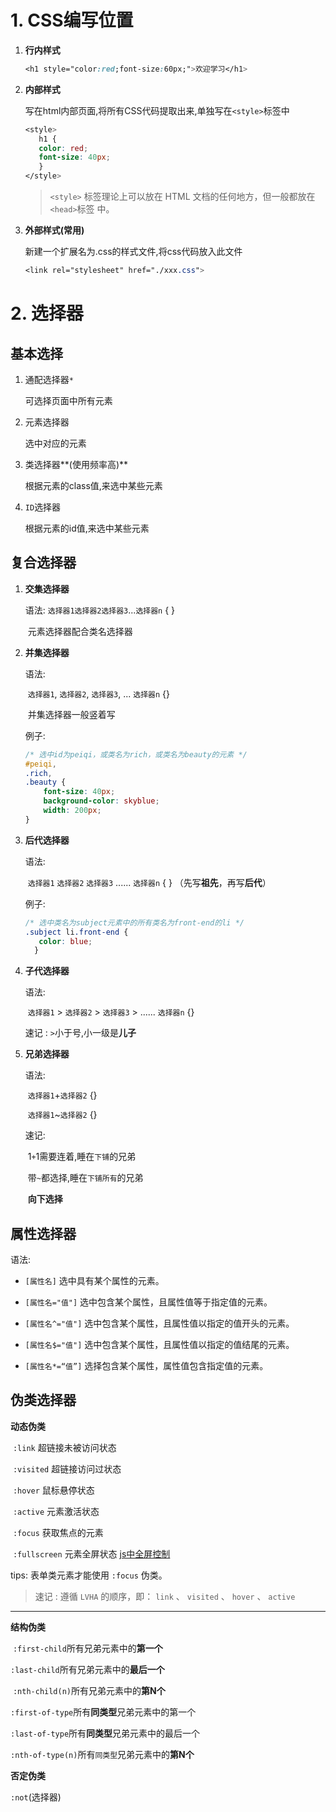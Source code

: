 # 1. CSS编写位置

1. **行内样式**

   ```css
   <h1 style="color:red;font-size:60px;">欢迎学习</h1>
   ```

2. **内部样式**

   写在html内部页面,将所有CSS代码提取出来,单独写在`<style>`标签中

   ```css
   <style>
      h1 {
      color: red;
      font-size: 40px;
      }
   </style>
   ```

   > `<style>` 标签理论上可以放在 HTML 文档的任何地方，但一般都放在 `<head>`标签
   > 中。

3. **外部样式(常用)**

   新建一个扩展名为.css的样式文件,将css代码放入此文件

   ```css
   <link rel="stylesheet" href="./xxx.css">
   ```

# 2. 选择器

## 基本选择

1. 通配选择器`*`

   可选择页面中所有元素

2. 元素选择器

   选中对应的元素

3. 类选择器**(使用频率高)**

   根据元素的class值,来选中某些元素

4. `ID`选择器

   根据元素的id值,来选中某些元素

## 复合选择器

1. **交集选择器**

   语法:
   	`选择器1选择器2选择器3`...`选择器n` { }

   ​	元素选择器配合类名选择器

2. **并集选择器**

   语法:

   ​	`选择器1`, `选择器2`, `选择器3`, ... `选择器n` {}

   ​	并集选择器一般竖着写

   例子:

   ```css
   /* 选中id为peiqi，或类名为rich，或类名为beauty的元素 */
   #peiqi,
   .rich,
   .beauty {   
       font-size: 40px;   
       background-color: skyblue;   
       width: 200px;
   }
   ```

3. **后代选择器**

   语法:

   ​	`选择器1` `选择器2` `选择器3` ...... `选择器n` { } （先写**祖先**，再写**后代**）

   例子:

   ```css
   /* 选中类名为subject元素中的所有类名为front-end的li */
   .subject li.front-end {
      color: blue;
     }
   ```

4. **子代选择器**

   语法:

   ​	`选择器1` > `选择器2` > `选择器3` > ...... `选择器n` {}

   速记 : `>`小于号,小一级是**儿子**

5. **兄弟选择器**

   语法:

   ​	`选择器1`+`选择器2` {} 

   ​	`选择器1`~`选择器2` {} 

   速记:

   ​	1`+`1需要连着,睡在`下铺`的兄弟

   ​	带`~`都选择,睡在`下铺所有`的兄弟

   ​	**向下选择**

## 属性选择器

语法:

- `[属性名]` 选中具有某个属性的元素。

- `[属性名="值"]` 选中包含某个属性，且属性值等于指定值的元素。

- `[属性名^="值"]` 选中包含某个属性，且属性值以指定的值开头的元素。

- `[属性名$="值"]` 选中包含某个属性，且属性值以指定的值结尾的元素。

- `[属性名*=“值”]` 选择包含某个属性，属性值包含指定值的元素。

## 伪类选择器

**动态伪类**

​	`:link` 超链接未被访问状态

​	`:visited` 超链接访问过状态

​	`:hover` 鼠标悬停状态

​	`:active` 元素激活状态

​	`:focus` 获取焦点的元素

​	`:fullscreen` 元素全屏状态 [js中全屏控制](../03-JavaScript/09-DOM.md#6.补充内容) 

tips: 表单类元素才能使用 `:focus` 伪类。

> 速记 : 遵循 `LVHA` 的顺序，即： `link` 、 `visited` 、 `hover` 、 `active` 

---

**结构伪类**

​	`:first-child`所有兄弟元素中的**第一个**

​	`:last-child`所有兄弟元素中的**最后一个**

​	`:nth-child(n)`所有兄弟元素中的**第N个**

​	`:first-of-type`所有**同类型**兄弟元素中的第一个

​	`:last-of-type`所有**同类型**兄弟元素中的最后一个

​	`:nth-of-type(n)`所有`同类型`兄弟元素中的**第N个** 

**否定伪类**

`:not`(选择器)